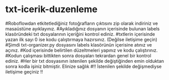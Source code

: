 # txt-icerik-duzenleme
#Roboflowdan etkitetlediğiniz fotoğrafların çıktısını zip olarak indiriniz ve masaüstüne ayıklayınız.
#Ayıkladığınız dosyanın içerisinde bulunan labels klasöründeki txt dosyalarının içeriğini kontrol ediniz.
#txtlerin içerisinde yazan ilk sayı 0 ise kodu çalıştırmaya hazırsınız. (Değilse iletişime geçin)
#Şimdi txt-organizer.py dosyasını labels klasörünün içerisine atınız ve açınız.
#Kod içerisinde belirtilen düzeltmeleri yapınız ve kodu çalıştırınız.
#Kodun çalışması bittikten sonra dosyaları tekrardan genel bir kontrol ediniz.
#Her bir txt dosyasının istenilen şekilde değiştiğinden emin olduktan sonra kodla işiniz bitmiştir. Elinize sağlık
#!! İstenilen şekilde değişmediyse iletişime geçiniz !!
